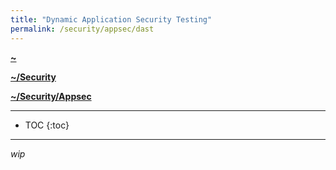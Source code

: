 ```yaml
---
title: "Dynamic Application Security Testing"
permalink: /security/appsec/dast
---
```


**[~](../../../README.md)**

**[~/Security](../../security.md)**

**[~/Security/Appsec](0application-security.md)**


---

* TOC
{:toc}

---

_wip_
